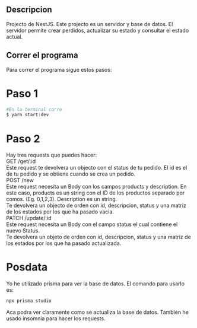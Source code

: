 ## Descripcion

Projecto de NestJS. Este projecto es un servidor y base de datos. El servidor permite crear perdidos, actualizar su estado y consultar el estado actual.

## Correr el programa

Para correr el programa sigue estos pasos:

# Paso 1
```bash
#En la terminal corre
$ yarn start:dev 
```

# Paso 2
Hay tres requests que puedes hacer:<br>
GET /get/:id<br>
Este request te devolvera un objecto con el status de tu pedido. El id es el de tu pedido y se obtiene cuando se crea un pedido.<br>
POST /new<br>
Este request necesita un Body con los campos products y description. En este caso, products es un string con el ID de los productos separado por comos. (Eg. 0,1,2,3). Description es un string.<br>
Te devolvera un objecto de orden con id, descripcion, status y una matriz de los estados por los que ha pasado vacia.<br>
PATCH /update/:id<br>
Este request necesita un Body con el campo status el cual contiene el nuevo Status.<br>
Te devolvera un objeto de orden con id, descripcion, status y una matriz de los estados por los que ha pasado actualizada.<br>

# Posdata
Yo he utilizado prisma para ver la base de datos. El comando para usarlo es:
```bash
npx prisma studio
```
Aca podra ver claramente como se actualiza la base de datos. Tambien he usado insomnia para hacer los requests.